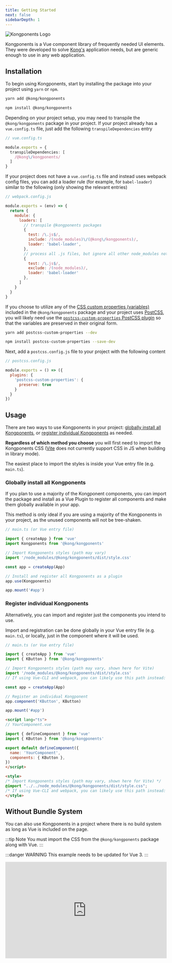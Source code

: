 ```yaml
---
title: Getting Started
next: false
sidebarDepth: 1
---
```


![Kongponents Logo](/img/kongponents-logo.jpg)

Kongponents is a Vue component library of frequently needed UI elements. They were developed to solve [Kong's](https://konghq.com) application needs, but are generic enough to use in any web application.

## Installation

To begin using Kongponents, start by installing the package into your project using `yarn` or `npm`.

<CodeGroup>
  <CodeGroupItem title="yarn" active>

  ```sh
  yarn add @kong/kongponents
  ```

  </CodeGroupItem>

  <CodeGroupItem title="npm">

  ```sh
  npm install @kong/kongponents
  ```

  </CodeGroupItem>
</CodeGroup>

Depending on your project setup, you may need to transpile the `@kong/kongponents` package in your project. If your project already has a `vue.config.ts` file, just add the following `transpileDependencies` entry

```ts
// vue.config.ts

module.exports = {
  transpileDependencies: [
    /@kong\/kongponents/
  ]
}
```

If your project does not have a `vue.config.ts` file and instead uses webpack config files, you can add a loader rule (for example, for `babel-loader`) similar to the following (only showing the relevant entries)

```js
// webpack.config.js

module.exports = (env) => {
  return {
    module: {
      loaders: [
        // transpile @kongponents packages
        {
          test: /\.js$/,
          include: /(node_modules)\/(@kong\/kongponents)/,
          loader: 'babel-loader',
        },
        // process all .js files, but ignore all other node_modules not listed above
        {
          test: /\.js$/,
          exclude: /(node_modules)/,
          loader: 'babel-loader'
        },
      ]
    }
  }
}
```

If you choose to utilize any of the [CSS custom properties (variables)](https://developer.mozilla.org/en-US/docs/Web/CSS/Using_CSS_custom_properties) included in the `@kong/kongponents` package and your project uses [PostCSS](https://postcss.org/), you will likely need use the [`postcss-custom-properties` PostCSS plugin](https://github.com/postcss/postcss-custom-properties) so that the variables are preserved in their original form.

<CodeGroup>
  <CodeGroupItem title="yarn" active>

  ```sh
  yarn add postcss-custom-properties --dev
  ```

  </CodeGroupItem>

  <CodeGroupItem title="npm">

  ```sh
  npm install postcss-custom-properties --save-dev
  ```

  </CodeGroupItem>
</CodeGroup>

Next, add a `postcss.config.js` file to your project with the following content

```js
// postcss.config.js

module.exports = () => ({
  plugins: {
    'postcss-custom-properties': {
      preserve: true
    }
  }
})
```

## Usage

There are two ways to use Kongponents in your project: [globally install all Kongponents](#globally-install-all-kongponents), or [register individual Kongponents](#register-individual-kongponents) as needed.

**Regardless of which method you choose** you will first need to import the Kongponents CSS ([Vite](https://vitejs.dev/guide/build.html#library-mode) does not currently support CSS in JS when building in library mode).

The easiest place to import the styles is inside your Vue entry file (e.g. `main.ts`).

### Globally install all Kongponents

If you plan to use a majority of the Kongponent components, you can import the package and install as a Vue Plugin to register all components and make them globally available in your app.

This method is only ideal if you are using a majority of the Kongponents in your project, as the unused components will not be tree-shaken.

```ts
// main.ts (or Vue entry file)

import { createApp } from 'vue'
import Kongponents from '@kong/kongponents'

// Import Kongponents styles (path may vary)
import '/node_modules/@kong/kongponents/dist/style.css'

const app = createApp(App)

// Install and register all Kongponents as a plugin
app.use(Kongponents)

app.mount('#app')
```

### Register individual Kongponents

Alternatively, you can import and register just the components you intend to use.

Import and registration can be done globally in your Vue entry file (e.g. `main.ts`), or locally, just in the component where it will be used.

<CodeGroup>
  <CodeGroupItem title="Global Registration" active>

  ```ts
  // main.ts (or Vue entry file)

  import { createApp } from 'vue'
  import { KButton } from '@kong/kongponents'

  // Import Kongponents styles (path may vary, shown here for Vite)
  import '/node_modules/@kong/kongponents/dist/style.css'
  // If using Vue-CLI and webpack, you can likely use this path instead: import '~@kong/kongponents/dist/style.css'

  const app = createApp(App)

  // Register an individual Kongponent
  app.component('KButton', KButton)

  app.mount('#app')
  ```

  </CodeGroupItem>

  <CodeGroupItem title="In-Component Registration">

  ```html
  <script lang="ts">
  // YourComponent.vue

  import { defineComponent } from 'vue'
  import { KButton } from '@kong/kongponents'

  export default defineComponent({
    name: 'YourComponent',
    components: { KButton },
  })
  </script>

  <style>
  /* Import Kongponents styles (path may vary, shown here for Vite) */
  @import "../../node_modules/@kong/kongponents/dist/style.css";
  /* If using Vue-CLI and webpack, you can likely use this path instead: import '~@kong/kongponents/dist/style.css' */
  </style>
  ```

  </CodeGroupItem>
</CodeGroup>

## Without Bundle System

You can also use Kongponents in a project where there is no build system as long as Vue is included on the page.

:::tip Note
You must import the CSS from the `@kong/kongponents` package along with Vue.
:::

:::danger WARNING
This example needs to be updated for Vue 3.
:::

<iframe width="100%" height="300" style="width: 100%;" scrolling="no" title="Vue 2 with Kongponents" src="https://codepen.io/adamdehaven/embed/RwLVQLw?default-tab=html%2Cresult" frameborder="no" loading="lazy" allowtransparency="true" allowfullscreen="true">
  See the Pen <a href="https://codepen.io/adamdehaven/pen/RwLVQLw">
  Vue 2 with Kongponents</a> by Adam DeHaven (<a href="https://codepen.io/adamdehaven">@adamdehaven</a>)
  on <a href="https://codepen.io">CodePen</a>.
</iframe>

